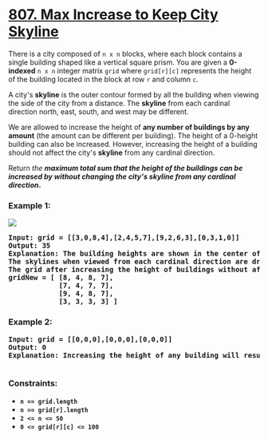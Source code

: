 # [807. Max Increase to Keep City Skyline](https://leetcode.com/problems/max-increase-to-keep-city-skyline)

There is a city composed of <code>n x n</code> blocks, where each block contains a single building shaped like a vertical square prism. 
You are given a <strong>0-indexed</strong> <code>n x n</code> integer matrix <code>grid</code> where <code>grid[r][c]</code> represents the height of the building located in the 
block at row <code>r</code> and column <code>c</code>.

A city's <strong>skyline</strong> is the outer contour formed by all the building when viewing the side of the city from a distance. 
The <strong>skyline</strong> from each cardinal direction north, east, south, and west may be different.

We are allowed to increase the height of <strong>any number of buildings by any amount</strong> (the amount can be different per building). 
The height of a 0-height building can also be increased. However, increasing the height of a building should not affect the 
city's <strong>skyline</strong> from any cardinal direction.

Return <em>the <strong>maximum total sum<strong> that the height of the buildings can be increased by <strong>without</strong> changing the city's <strong>skyline</strong> from 
any cardinal direction</em>.

### **Example 1:**
<img src="https://assets.leetcode.com/uploads/2021/06/21/807-ex1.png" />
<pre>
<strong>Input:</strong> grid = [[3,0,8,4],[2,4,5,7],[9,2,6,3],[0,3,1,0]]
<strong>Output:</strong> 35
<strong>Explanation:</strong> The building heights are shown in the center of the above image.
The skylines when viewed from each cardinal direction are drawn in red.
The grid after increasing the height of buildings without affecting skylines is:
gridNew = [ [8, 4, 8, 7],
            [7, 4, 7, 7],
            [9, 4, 8, 7],
            [3, 3, 3, 3] ]
</pre>

### **Example 2:**
<pre>
<strong>Input:</strong> grid = [[0,0,0],[0,0,0],[0,0,0]]
<strong>Output:</strong> 0
<strong>Explanation:</strong> Increasing the height of any building will result in the skyline changing.
 </pre>

### **Constraints:**

- <code>n == grid.length</code>
- <code>n == grid[r].length</code>
- <code>2 <= n <= 50</code>
- <code>0 <= grid[r][c] <= 100</code>
